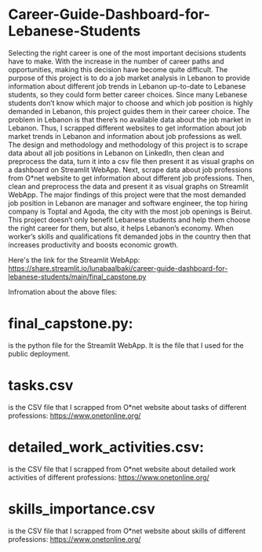 # Career-Guide-Dashboard-for-Lebanese-Students
Selecting the right career is one of the most important decisions students have to make. With the increase in the number of career paths and opportunities, making this decision have become quite difficult. The purpose of this project is to do a job market analysis in Lebanon to provide information about different job trends in Lebanon up-to-date to Lebanese students, so they could form better career choices. Since many Lebanese students don’t know which major to choose and which job position is highly demanded in Lebanon, this project guides them in their career choice.  The problem in Lebanon is that there’s no available data about the job market in Lebanon. Thus,  I scrapped different websites to get information about job market trends in Lebanon and information about job professions as well. The design and methodology and methodology of this project is to scrape data about all job positions in Lebanon on LinkedIn, then clean and preprocess the data, turn it into a csv file then present it as visual graphs on a dashboard on Streamlit WebApp. Next, scrape data about job professions from O*net website to get information about different job professions. Then, clean and preprocess the data and present it as visual graphs on Streamlit WebApp. The major findings of this project were that the most demanded job position in Lebanon are manager and software engineer, the top hiring company is Toptal and Agoda, the city with the most job openings is Beirut. This project doesn’t only benefit Lebanese students and help them choose the right career for them, but also, it helps Lebanon’s economy. When worker’s skills and qualifications fit demanded jobs in the country then that increases productivity and boosts economic growth.   


Here's the link for the Streamlit WebApp: https://share.streamlit.io/lunabaalbaki/career-guide-dashboard-for-lebanese-students/main/final_capstone.py

Infromation about the above files:

# final_capstone.py: 
is the python file for the Streamlit WebApp. It is the file that I used for the public deployment. 

# tasks.csv
is the CSV file that I scrapped from O*net website about tasks of different professions: https://www.onetonline.org/

# detailed_work_activities.csv:
is the CSV file that I scrapped from O*net website about detailed work activities of different professions: https://www.onetonline.org/

# skills_importance.csv
is the CSV file that I scrapped from O*net website about skills of different professions: https://www.onetonline.org/
